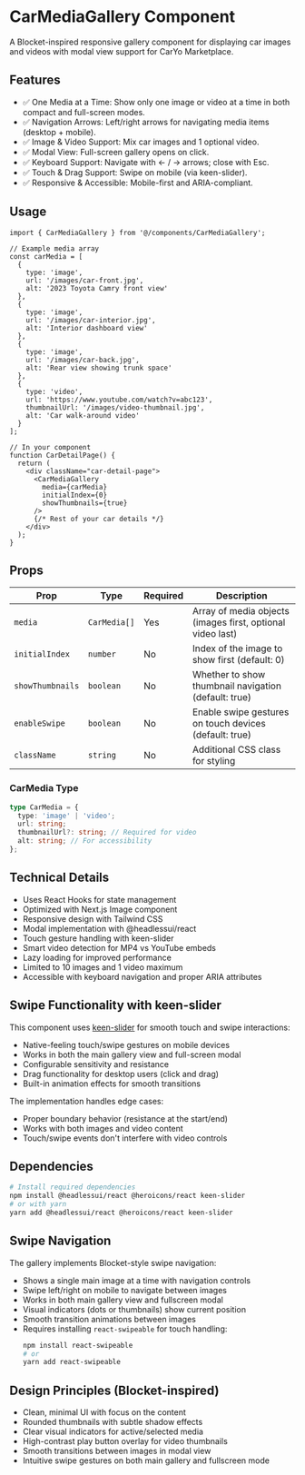 # CarMediaGallery Component

A Blocket-inspired responsive gallery component for displaying car images and videos with modal view support for CarYo Marketplace.

## Features

- ✅ One Media at a Time: Show only one image or video at a time in both compact and full-screen modes.
- ✅ Navigation Arrows: Left/right arrows for navigating media items (desktop + mobile).
- ✅ Image & Video Support: Mix car images and 1 optional video.
- ✅ Modal View: Full-screen gallery opens on click.
- ✅ Keyboard Support: Navigate with ← / → arrows; close with Esc.
- ✅ Touch & Drag Support: Swipe on mobile (via keen-slider).
- ✅ Responsive & Accessible: Mobile-first and ARIA-compliant.

## Usage

```tsx
import { CarMediaGallery } from '@/components/CarMediaGallery';

// Example media array
const carMedia = [
  { 
    type: 'image', 
    url: '/images/car-front.jpg',
    alt: '2023 Toyota Camry front view'
  },
  { 
    type: 'image', 
    url: '/images/car-interior.jpg',
    alt: 'Interior dashboard view'
  },
  { 
    type: 'image', 
    url: '/images/car-back.jpg',
    alt: 'Rear view showing trunk space'
  },
  { 
    type: 'video', 
    url: 'https://www.youtube.com/watch?v=abc123', 
    thumbnailUrl: '/images/video-thumbnail.jpg',
    alt: 'Car walk-around video'
  }
];

// In your component
function CarDetailPage() {
  return (
    <div className="car-detail-page">
      <CarMediaGallery 
        media={carMedia} 
        initialIndex={0}
        showThumbnails={true}
      />
      {/* Rest of your car details */}
    </div>
  );
}
```

## Props

| Prop | Type | Required | Description |
|------|------|----------|-------------|
| `media` | `CarMedia[]` | Yes | Array of media objects (images first, optional video last) |
| `initialIndex` | `number` | No | Index of the image to show first (default: 0) |
| `showThumbnails` | `boolean` | No | Whether to show thumbnail navigation (default: true) |
| `enableSwipe` | `boolean` | No | Enable swipe gestures on touch devices (default: true) |
| `className` | `string` | No | Additional CSS class for styling |

### CarMedia Type

```ts
type CarMedia = {
  type: 'image' | 'video';
  url: string;
  thumbnailUrl?: string; // Required for video
  alt: string; // For accessibility
};
```

## Technical Details

- Uses React Hooks for state management
- Optimized with Next.js Image component
- Responsive design with Tailwind CSS
- Modal implementation with @headlessui/react
- Touch gesture handling with keen-slider
- Smart video detection for MP4 vs YouTube embeds
- Lazy loading for improved performance
- Limited to 10 images and 1 video maximum
- Accessible with keyboard navigation and proper ARIA attributes

## Swipe Functionality with keen-slider

This component uses [keen-slider](https://keen-slider.io/) for smooth touch and swipe interactions:

- Native-feeling touch/swipe gestures on mobile devices
- Works in both the main gallery view and full-screen modal
- Configurable sensitivity and resistance
- Drag functionality for desktop users (click and drag)
- Built-in animation effects for smooth transitions

The implementation handles edge cases:
- Proper boundary behavior (resistance at the start/end)
- Works with both images and video content
- Touch/swipe events don't interfere with video controls

## Dependencies

```bash
# Install required dependencies
npm install @headlessui/react @heroicons/react keen-slider
# or with yarn
yarn add @headlessui/react @heroicons/react keen-slider
```

## Swipe Navigation

The gallery implements Blocket-style swipe navigation:

- Shows a single main image at a time with navigation controls
- Swipe left/right on mobile to navigate between images
- Works in both main gallery view and fullscreen modal
- Visual indicators (dots or thumbnails) show current position
- Smooth transition animations between images
- Requires installing `react-swipeable` for touch handling:
  ```bash
  npm install react-swipeable
  # or
  yarn add react-swipeable
  ```

## Design Principles (Blocket-inspired)

- Clean, minimal UI with focus on the content
- Rounded thumbnails with subtle shadow effects
- Clear visual indicators for active/selected media
- High-contrast play button overlay for video thumbnails
- Smooth transitions between images in modal view
- Intuitive swipe gestures on both main gallery and fullscreen mode

